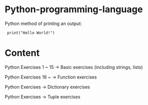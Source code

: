 # Python-programming-language

Python method of printing an output:

     print("Hello World!") 



# Content

Python Exercises 1 ~ 15 -> Basic exercises (including strings, lists)

Python Exercises 16 ~  -> Function exercises

Python Exercises  -> Dictionary exercises

Python Exercises -> Tuple exercises
